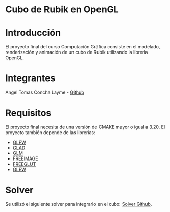 # Cubo de Rubik en OpenGL   
# Introducción  
El proyecto final del curso Computación Gráfica consiste en el modelado, renderización y animación de un cubo de Rubik utilizando la librería OpenGL.  
# Integrantes  
Angel Tomas Concha Layme - [Github](https://github.com/Angel1612)  
# Requisitos  
El proyecto final necesita de una versión de CMAKE mayor o igual a 3.20. El proyecto también depende de las librerías:  
* [GLFW](https://www.glfw.org/)
* [GLAD](https://github.com/Dav1dde/glad)
* [GLM](https://github.com/g-truc/glm)
* [FREEIMAGE](https://freeimage.sourceforge.io/)
* [FREEGLUT](http://freeglut.sourceforge.net/)
* [GLEW](http://glew.sourceforge.net/)

# Solver  
Se utilizó el siguiente solver para integrarlo en el cubo: [Solver Github](https://github.com/Rubenmp/Rubik).  


